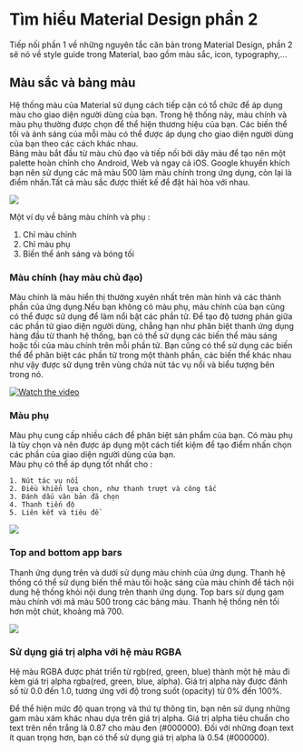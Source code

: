 # Tìm hiểu Material Design phần 2
  Tiếp nối phần 1 về những nguyên tắc căn bản trong Material Design, phần 2 sẽ nó về style guide trong Material, bao gồm màu sắc, icon, typography,...
## Màu sắc và bảng màu 
  Hệ thống màu của Material sử dụng cách tiếp cận có tổ chức để áp dụng màu cho giao diện người dùng của bạn. Trong hệ thống này, màu chính và màu phụ thường được chọn để thể hiện thương hiệu của bạn. Các biến thể tối và ánh sáng của mỗi màu có thể được áp dụng cho giao diện người dùng của bạn theo các cách khác nhau. <br>
  Bảng màu bắt đầu từ màu chủ đạo và tiếp nối bởi dây màu để tạo nên một palette hoàn chỉnh cho Android, Web và ngay cả iOS. Google khuyến khích bạn nên sử dụng các mã màu 500 làm màu chính trong ứng dụng, còn lại là điểm nhấn.Tất cả màu sắc được thiết kế để đặt hài hòa với nhau.
  
<img src="https://storage.googleapis.com/spec-host-backup/mio-design%2Fassets%2F1G9utlx7O2-lxBVs5e3BbWq7kbAdXMwOE%2Fcolor-colorsystem-usagepalettes-1.png">

Một ví dụ về bảng màu chính và phụ :
  1. Chỉ màu chính
  2. Chỉ màu phụ
  3. Biến thể ánh sáng và bóng tối


### Màu chính (hay màu chủ đạo)
  Màu chính là màu hiển thị thường xuyên nhất trên màn hình và các thành phần của ứng dụng.Nếu bạn không có màu phụ, màu chính của bạn cũng có thể được sử dụng để làm nổi bật các phần tử.
  Để tạo độ tương phản giữa các phần tử giao diện người dùng, chẳng hạn như phân biệt thanh ứng dụng hàng đầu từ thanh hệ thống, bạn có thể sử dụng các biến thể màu sáng hoặc tối của màu chính trên mỗi phần tử. Bạn cũng có thể sử dụng các biến thể để phân biệt các phần tử trong một thành phần, các biến thể khác nhau như vậy được sử dụng trên vùng chứa nút tác vụ nổi và biểu tượng bên trong nó.
  <br>
  
 [![Watch the video](https://media.giphy.com/media/5YiMQ7FbZs2CK2ylD5/giphy.gif)](https://storage.googleapis.com/spec-host-backup/mio-design%2Fassets%2F1_0WGypORQm2ttQ2EAY6W9Shc41yqsVSn%2Fcolor-colorsystem-schemecreation-primary-baseline-1a-v5.mp4)

### Màu phụ

  Màu phụ cung cấp nhiều cách để phân biệt sản phẩm của bạn. Có màu phụ là tùy chọn và nên được áp dụng một cách tiết kiệm để tạo điểm nhấn chọn các phần của giao diện người dùng của bạn.
  <br>
  Màu phụ có thể áp dụng tốt nhất cho :
  
    1. Nút tác vụ nổi
    2. Điều khiển lựa chọn, như thanh trượt và công tắc
    3. Đánh dấu văn bản đã chọn
    4. Thanh tiến độ
    5. Liên kết và tiêu đề
    
    
  <img src="https://storage.googleapis.com/spec-host-backup/mio-design%2Fassets%2F13Oed330QwZjx6LCPqXlIiWPzVI_fZZh8%2Fcolor-colorsystem-schemecreation-secondary-baseline-1.png">
  
### Top and bottom app bars
 Thanh ứng dụng trên và dưới sử dụng màu chính của ứng dụng. Thanh hệ thống có thể sử dụng biến thể màu tối hoặc sáng của màu chính để tách nội dung hệ thống khỏi nội dung trên thanh ứng dụng. Top bars sử dụng gam màu chính với mã màu 500 trong các bảng màu. Thanh hệ thống nên tối hơn một chút, khoảng mã 700.
 
 <img src="https://storage.googleapis.com/spec-host-backup/mio-design%2Fassets%2F14-9xXVeT33twoPmcfkgftEtP3QdRtDpm%2Fcolor-applyingcolorui-bars-differentiating-baseline.png">
 
 ### Sử dụng giá trị alpha với hệ màu RGBA
 Hệ màu RGBA được phát triển từ rgb(red, green, blue) thành một hệ màu đi kèm giá trị alpha rgba(red, green, blue, alpha). Giá trị alpha này được đánh số từ 0.0 đến 1.0, tương ứng với độ trong suốt (opacity) từ 0% đến 100%.

Để thể hiện mức độ quan trọng và thứ tự thông tin, bạn nên sử dụng những gam màu xám khác nhau dựa trên giá trị alpha. Giá trị alpha tiêu chuẩn cho text trên nền trắng là 0.87 cho màu đen (#000000). Đối với những đoạn text ít quan trọng hơn, bạn có thể sử dụng giá trị alpha là 0.54 (#000000).

